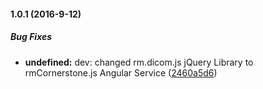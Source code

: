 #### 1.0.1 (2016-9-12)

##### Bug Fixes

* **undefined:** dev: changed rm.dicom.js jQuery Library to rmCornerstone.js Angular Service ([2460a5d6](https://gitlab.com/rufusmbugua/dicom-image-parser/commit/2460a5d63d379bad1aa46edeb2f09982f25b35d2))

